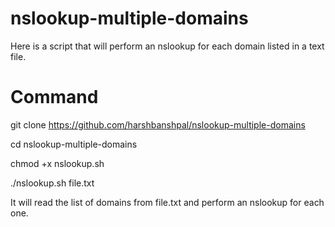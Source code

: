 # nslookup-multiple-domains
Here is a script that will perform an nslookup for each domain listed in a text file.

# Command

git clone https://github.com/harshbanshpal/nslookup-multiple-domains

cd nslookup-multiple-domains

chmod +x nslookup.sh

./nslookup.sh file.txt

It will read the list of domains from file.txt and perform an nslookup for each one.
